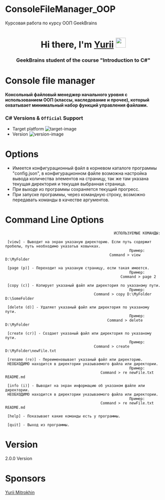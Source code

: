 # ConsoleFileManager_OOP
Курсовая работа по курсу ООП GeekBrains

<h1 align="center">Hi there, I'm <a href="https://daniilshat.ru/" target="_blank">Yurii</a> 
<img src="https://github.com/blackcater/blackcater/raw/main/images/Hi.gif" height="32"/></h1>
<h3 align="center">GeekBrains student of the course "Introduction to C#"</h3>

# Console file manager

**Консольный файловый менеджер начального уровня с использованием ООП (классы, наследование и прочее), который охватывает минимальный набор функций управления файлами.**

### C# Versions & `Official` Support

- Target platform ![target-image]
- Version ![version-image]


# Options

- Имеется конфигурационный файл в корневом каталоге программы "config.json", 
в конфигурационном файле возможна настройка вывода количества элементов на страницу,
так же там указана текущая директория и текущая выбранная страница.
- При выходе из программы сохраняется текущий прогресс. 
- При запуске программы, через командную строку, возможно передавать команды в качестве аргументов.

# Command Line Options

```
                                                 ИСПОЛЬЗУЕМЫЕ КОМАНДЫ:

 [view] - Выводит на экран указаную директорию. Если путь содержит пробелы, путь необходимо указатьв ковычках.
                                                        Пример:
                                               Command > view D:\MyFolder

 [page (p)] - Переходит на указаную страницу, если такая имеется.
                                                        Пример:
                                                    Command > page 2

 [copy (c)] - Копирует указаный файл или директория по указаному пути.
                                                        Пример:
                                        Command > copy D:\MyFolder D:\SomeFolder

 [delete (d)] - Удаляет указаный файл или директория по указаному пути.
                                                        Пример:
                                              Command > delete D:\MyFolder

 [create (cr)] - Создает указаный файл или директория по указаному пути.
                                                        Пример:
                                        Command > create D:\MyFolder\newFile.txt

 [rename (re)] - Переименовывает указаный файл или директорию.
 НЕОБХОДИМО находится в директории указываемого файла или директории.
                                                        Пример:
                                           Command > re newFile.txt README.md

 [info (i)] - Выводит на экран информацию об указаном файле или директории.
 НЕОБХОДИМО находится в директории указываемого файла или директории.
                                                        Пример:
                                           Command > re newFile.txt README.md

 [help] - Показывает какие команды есть у программы.

 [quit] - Выход из программы.

```

# Version

2.0.0 Version

[target-image]: https://img.shields.io/badge/.NET-5.0-green
[version-image]: https://img.shields.io/badge/C%23-9.0-green

# Sponsors

[Yurii Mitrokhin](https://github.com/lordroads)
